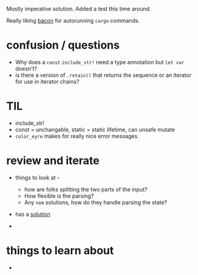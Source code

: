 Mostly imperative solution. Added a test this time around. 

Really liking [bacon](https://github.com/Canop/bacon) for autorunning `cargo` commands.

# confusion / questions
* Why does a `const` `include_str!` need a type annotation but `let var` doesn't?
* is there a version of `.retain()` that returns the sequence or an iterator for use in iterator chains?

# TIL
* include_str!
* const = unchangable, static = static lifetime, can unsafe mutate
* `color_eyre` makes for really nice error messages.

# review and iterate
* things to look at - 
    * how are folks splitting the two parts of the input? 
    * How flexible is the parsing? 
    * Any `nom` solutions, how do they handle parsing the state? 
* has a [solution]()

* 

# things to learn about
* 

